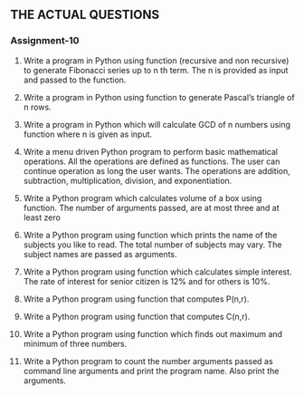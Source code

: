 ## THE ACTUAL QUESTIONS

### Assignment-10

1) Write a program in Python using function (recursive and non recursive) to generate Fibonacci series up to n th term. The n is provided as input and passed to the function.

2) Write a program in Python using function to generate Pascal’s triangle of n rows.

3) Write a program in Python which will calculate GCD of n numbers using function where n is given as input.

4) Write a menu driven Python program to perform basic mathematical operations. All the operations are defined as functions. The user can continue operation as long the user wants. The operations are addition, subtraction, multiplication, division, and exponentiation.

5) Write a Python program which calculates volume of a box using function. The number of arguments passed, are at most three and at least zero

6) Write a Python program using function which prints the name of the subjects you like to read. The total number of subjects may vary. The subject names are passed as arguments.

7) Write a Python program using function which calculates simple interest. The rate of interest for senior citizen is 12% and for others is 10%.

8) Write a Python program using function that computes P(n,r).

9) Write a Python program using function that computes C(n,r).

10) Write a Python program using function which finds out maximum and minimum of three numbers.

11) Write a Python program to count the number arguments passed as command line arguments and print the program name. Also print the arguments.
